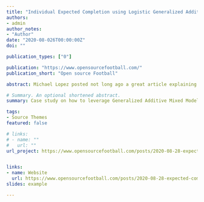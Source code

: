 ```yaml
---
title: "Individual Expected Completion using Logistic Generalized Additive Mixed Models"
authors:
- admin
author_notes:
- "Author"
date: "2020-08-026T00:00:00Z"
doi: ""

publication_types: ["0"]

publication: "https://www.opensourcefootball.com/"
publication_short: "Open source Football"

abstract: Michael Lopez posted not long ago a great article explaining how Generalized Additive Models (GAMs) are a good way to measure non-linear effects of explanatory variables x on response variable y. Lately, I’ve been playing around with linear and logistic mixed-effects models, so I thought about combining these with GAMs to estimate the probability of completion per Quarterback while accounting for non-linearities, especially on air yards.

# Summary. An optional shortened abstract.
summary: Case study on how to leverage Generalized Additive Mixed Models (GAMM) to estimate the individual probability of completion per Quarterback as a random effect.

tags:
- Source Themes
featured: false

# links:
# - name: ""
#   url: ""
url_project: https://www.opensourcefootball.com/posts/2020-08-28-expected-completion-using-logistic-generalized-additive-mixed-models/


links:
- name: Website
  url: https://www.opensourcefootball.com/posts/2020-08-28-expected-completion-using-logistic-generalized-additive-mixed-models/
slides: example

---
```

